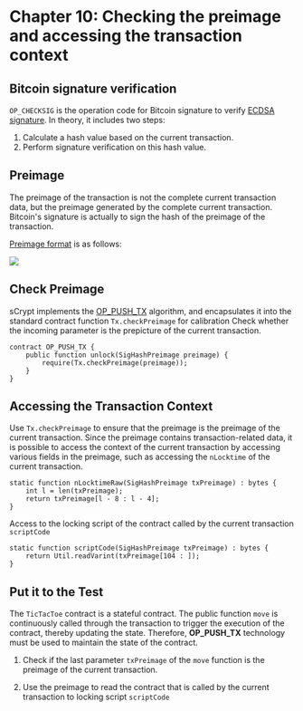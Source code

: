 # Chapter 10: Checking the preimage and accessing the transaction context

## Bitcoin signature verification

`OP_CHECKSIG` is the operation code for Bitcoin signature to verify [ECDSA signature](https://en.wikipedia.org/wiki/Elliptic_Curve_Digital_Signature_Algorithm). In theory, it includes two steps:


1. Calculate a hash value based on the current transaction.
2. Perform signature verification on this hash value.

## Preimage

The preimage of the transaction is not the complete current transaction data, but the preimage generated by the complete current transaction. Bitcoin's signature is actually to sign the hash of the preimage of the transaction.

[Preimage format](https://github.com/bitcoin-sv/bitcoin-sv/blob/master/doc/abc/replay-protected-sighash.md#digest-algorithm) is as follows:

![](https://img-blog.csdnimg.cn/20200712222718698.png?x-oss-process=image/watermark,type_ZmFuZ3poZW5naGVpdGk,shadow_10,text_aHR0cHM6Ly9ibG9nLmNzZG4ubmV0L2ZyZWVkb21oZXJv,size_16,color_FFFFFF,t_70#pic_center)

## Check Preimage

sCrypt implements the [OP_PUSH_TX](https://xiaohuiliu.medium.com/op-push-tx-3d3d279174c1) algorithm, and encapsulates it into the standard contract function `Tx.checkPreimage` for calibration Check whether the incoming parameter is the prepicture of the current transaction.

```solidity
contract OP_PUSH_TX {
    public function unlock(SigHashPreimage preimage) { 
        require(Tx.checkPreimage(preimage));
    }
}
```


## Accessing the Transaction Context

Use `Tx.checkPreimage` to ensure that the preimage is the preimage of the current transaction. Since the preimage contains transaction-related data, it is possible to access the context of the current transaction by accessing various fields in the preimage, such as accessing the `nLocktime` of the current transaction.

```solidity
static function nLocktimeRaw(SigHashPreimage txPreimage) : bytes {
    int l = len(txPreimage);
    return txPreimage[l - 8 : l - 4];
}

```

Access to the locking script of the contract called by the current transaction `scriptCode`

```solidity
static function scriptCode(SigHashPreimage txPreimage) : bytes {
    return Util.readVarint(txPreimage[104 : ]);
}

```


## Put it to the Test

The `TicTacToe` contract is a stateful contract. The public function `move` is continuously called through the transaction to trigger the execution of the contract, thereby updating the state.
Therefore, **OP_PUSH_TX** technology must be used to maintain the state of the contract.

1. Check if the last parameter `txPreimage` of the `move` function is the preimage of the current transaction.

2. Use the preimage to read the contract that is called by the current transaction to locking script `scriptCode`

